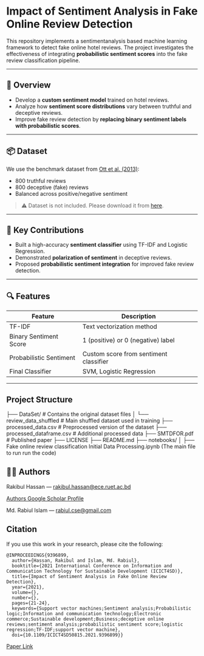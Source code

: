 # Impact of Sentiment Analysis in Fake Online Review Detection

This repository implements a sentimentanalysis based machine learning framework to detect fake online hotel reviews. The project investigates the effectiveness of integrating **probabilistic sentiment scores** into the fake review classification pipeline.

---

## 📄 Overview

- Develop a **custom sentiment model** trained on hotel reviews.
- Analyze how **sentiment score distributions** vary between truthful and deceptive reviews.
- Improve fake review detection by **replacing binary sentiment labels with probabilistic scores**.

---

## 📦 Dataset

We use the benchmark dataset from [Ott et al. (2013)](http://myleott.com/op-spam.html):

- 800 truthful reviews
- 800 deceptive (fake) reviews  
- Balanced across positive/negative sentiment

> ⚠️ Dataset is not included. Please download it from [here](http://myleott.com/op-spam.html).

---

## 🧪 Key Contributions

- Built a high-accuracy **sentiment classifier** using TF-IDF and Logistic Regression.
- Demonstrated **polarization of sentiment** in deceptive reviews.
- Proposed **probabilistic sentiment integration** for improved fake review detection.

---

## 🔍 Features

| Feature                      | Description                                   |
|-----------------------------|-----------------------------------------------|
| TF-IDF                      | Text vectorization method                     |
| Binary Sentiment Score      | 1 (positive) or 0 (negative) label            |
| Probabilistic Sentiment     | Custom score from sentiment classifier        |
| Final Classifier            | SVM, Logistic Regression                      |

---
## Project Structure
├── DataSet/ # Contains the original dataset files
│ └── review_data_shuffled # Main shuffled dataset used in training
├── processed_data.csv # Preprocessed version of the dataset
├── processed_dataframe.csv # Additional processed data
├── SMTDFOR.pdf # Published paper
├── LICENSE
├── README.md
├── notebooks/
│ ├── Fake online review classification Initial Data Processing.ipynb (The main file to run run the code)


## 🧑‍💻 Authors
Rakibul Hassan — rakibul.hassan@ece.ruet.ac.bd

<a href= 'https://scholar.google.com/citations?user=_UJn9VoAAAAJ&hl=en&oi=ao'> Authors Google Scholar Profile</a>

Md. Rabiul Islam — rabiul.cse@gmail.com

## Citation
If you use this work in your research, please cite the following:
```
@INPROCEEDINGS{9396899,
  author={Hassan, Rakibul and Islam, Md. Rabiul},
  booktitle={2021 International Conference on Information and Communication Technology for Sustainable Development (ICICT4SD)}, 
  title={Impact of Sentiment Analysis in Fake Online Review Detection}, 
  year={2021},
  volume={},
  number={},
  pages={21-24},
  keywords={Support vector machines;Sentiment analysis;Probabilistic logic;Information and communication technology;Electronic commerce;Sustainable development;Business;deceptive online reviews;sentiment analysis;probabilistic sentiment score;logistic regression;TF-IDF;support vector machine},
  doi={10.1109/ICICT4SD50815.2021.9396899}}

```
<a href= 'https://ieeexplore.ieee.org/abstract/document/9396899'> Paper Link  </a>

